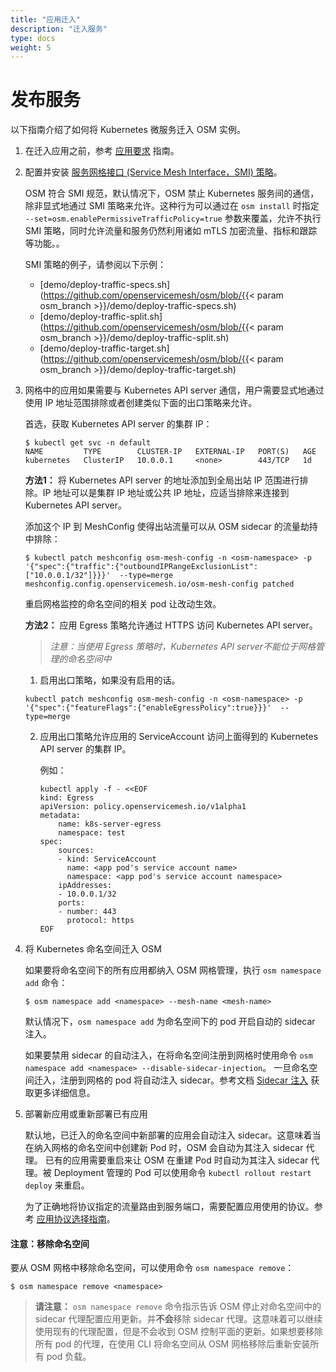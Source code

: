 ```yaml
---
title: "应用迁入"
description: "迁入服务"
type: docs
weight: 5
---
```


# 发布服务

以下指南介绍了如何将 Kubernetes 微服务迁入 OSM 实例。

1. 在迁入应用之前，参考 [应用要求](/docs/guides/app_onboarding/prereqs) 指南。

2. 配置并安装 [服务网格接口 (Service Mesh Interface，SMI) 策略](https://github.com/servicemeshinterface/smi-spec)。

    OSM 符合 SMI 规范，默认情况下，OSM 禁止 Kubernetes 服务间的通信，除非显式地通过 SMI 策略来允许。这种行为可以通过在 `osm install` 时指定 `--set=osm.enablePermissiveTrafficPolicy=true` 参数来覆盖，允许不执行 SMI 策略，同时允许流量和服务仍然利用诸如 mTLS 加密流量、指标和跟踪等功能。。

    SMI 策略的例子，请参阅以下示例：
    - [demo/deploy-traffic-specs.sh](https://github.com/openservicemesh/osm/blob/{{< param osm_branch >}}/demo/deploy-traffic-specs.sh)
    - [demo/deploy-traffic-split.sh](https://github.com/openservicemesh/osm/blob/{{< param osm_branch >}}/demo/deploy-traffic-split.sh)
    - [demo/deploy-traffic-target.sh](https://github.com/openservicemesh/osm/blob/{{< param osm_branch >}}/demo/deploy-traffic-target.sh)

3. 网格中的应用如果需要与 Kubernetes API server 通信，用户需要显式地通过使用 IP 地址范围排除或者创建类似下面的出口策略来允许。

   首选，获取 Kubernetes API server 的集群 IP：
   ```console
   $ kubectl get svc -n default
   NAME         TYPE        CLUSTER-IP   EXTERNAL-IP   PORT(S)   AGE
   kubernetes   ClusterIP   10.0.0.1     <none>        443/TCP   1d
   ```

    **方法1：** 将 Kubernetes API server 的地址添加到全局出站 IP 范围进行排除。IP 地址可以是集群 IP 地址或公共 IP 地址，应适当排除来连接到 Kubernetes API server。
    
    添加这个 IP 到 MeshConfig 使得出站流量可以从 OSM sidecar 的流量劫持中排除：
    
    ```console
    $ kubectl patch meshconfig osm-mesh-config -n <osm-namespace> -p '{"spec":{"traffic":{"outboundIPRangeExclusionList":["10.0.0.1/32"]}}}'  --type=merge
    meshconfig.config.openservicemesh.io/osm-mesh-config patched
    ```
    
    重启网格监控的命名空间的相关 pod 让改动生效。

    **方法2：** 应用 Egress 策略允许通过 HTTPS 访问 Kubernetes API server。
   
   > _注意：当使用 Egress 策略时，Kubernetes API server不能位于网格管理的命名空间中_

    1. 启用出口策略，如果没有启用的话。
    ```console
    kubectl patch meshconfig osm-mesh-config -n <osm-namespace> -p '{"spec":{"featureFlags":{"enableEgressPolicy":true}}}'  --type=merge
    ```
   
    2. 应用出口策略允许应用的 ServiceAccount 访问上面得到的 Kubernetes API server 的集群 IP。

        例如：
        ```console
        kubectl apply -f - <<EOF
        kind: Egress
        apiVersion: policy.openservicemesh.io/v1alpha1
        metadata:
            name: k8s-server-egress
            namespace: test
        spec:
            sources:
            - kind: ServiceAccount
              name: <app pod's service account name>
              namespace: <app pod's service account namespace>
            ipAddresses:
            - 10.0.0.1/32
            ports:
            - number: 443
              protocol: https
        EOF
        ```  

4. 将 Kubernetes 命名空间迁入 OSM

    如果要将命名空间下的所有应用都纳入 OSM 网格管理，执行 `osm namespace add` 命令：

    ```console
    $ osm namespace add <namespace> --mesh-name <mesh-name>
    ```

    默认情况下，`osm namespace add` 为命名空间下的 pod 开启自动的 sidecar 注入。

    如果要禁用 sidecar 的自动注入，在将命名空间注册到网格时使用命令 `osm namespace add <namespace> --disable-sidecar-injection`。
    一旦命名空间迁入，注册到网格的 pod 将自动注入 sidecar。参考文档 [Sidecar 注入](/docs/guides/app_onboarding/sidecar_injection) 获取更多详细信息。

5.  部署新应用或重新部署已有应用

    默认地，已迁入的命名空间中新部署的应用会自动注入 sidecar。这意味着当在纳入网格的命名空间中创建新 Pod 时，OSM 会自动为其注入 sidecar 代理。
    已有的应用需要重启来让 OSM 在重建 Pod 时自动为其注入 sidecar 代理。被 Deployment 管理的 Pod 可以使用命令 `kubectl rollout restart deploy` 来重启。

    为了正确地将协议指定的流量路由到服务端口，需要配置应用使用的协议。参考 [应用协议选择指南](/docs/guides/app_onboarding/app_protocol_selection)。

#### 注意：移除命名空间

要从 OSM 网格中移除命名空间，可以使用命令 `osm namespace remove`：

```console
$ osm namespace remove <namespace>
```

> **请注意：**
> `osm namespace remove` 命令指示告诉 OSM 停止对命名空间中的 sidecar 代理配置应用更新。并**不会**移除 sidecar 代理。这意味着可以继续使用现有的代理配置，但是不会收到 OSM 控制平面的更新。如果想要移除所有 pod 的代理，在使用 CLI 将命名空间从 OSM 网格移除后重新安装所有 pod 负载。
